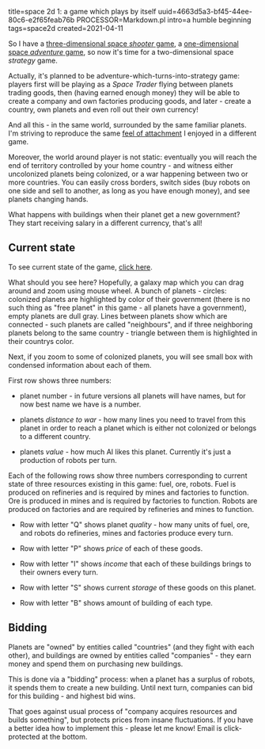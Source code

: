 title=space 2d 1: a game which plays by itself
uuid=4663d5a3-bf45-44ee-80c6-e2f65feab76b
PROCESSOR=Markdown.pl
intro=a humble beginning
tags=space2d
created=2021-04-11

So I have a [three-dimensional space _shooter_ game][3d], a [one-dimensional space _adventure_ game][2d], so now it's time for a two-dimensional space _strategy_ game.

[3d]: space-10-finished-game-about-combat.html
[2d]: space-1d-8-colors-stats-challenge-mode.html
[ST]: https://en.wikipedia.org/wiki/Space_Trader_(Palm_OS)

Actually, it's planned to be adventure-which-turns-into-strategy game:
players first will be playing as a _Space Trader_ flying between planets trading goods,
then (having earned enough money) they will be able to create a company and own factories producing goods,
and later - create a country, own planets and even roll out their own currency!

And all this - in the same world, surrounded by the same familiar planets.
I'm striving to reproduce the same [feel of attachment][at] I enjoyed in a different game.

[at]: https://youtu.be/sn_ERwCzJ0k?t=186

Moreover, the world around player is not static: eventually you will reach the end of territory controlled by your home country - and witness either uncolonized planets being colonized, or a war happening between two or more countries.
You can easily cross borders, switch sides (buy robots on one side and sell to another, as long as you have enough money), and see planets changing hands.

What happens with buildings when their planet get a new government?
They start receiving salary in a different currency, that's all!


Current state
-------------

To see current state of the game, [click here][c].

[c]: space-2d-1-a-game-which-plays-by-itself/triangles.html

What should you see here?
Hopefully, a galaxy map which you can drag around and zoom using mouse wheel.
A bunch of planets - circles: colonized planets are highlighted by color of their government
(there is no such thing as "free planet" in this game - all planets have a government), empty planets are dull gray.
Lines between planets show which are connected - such planets are called "neighbours",
and if three neighboring planets belong to the same country - triangle between them is highlighted in their countrys color.

Next, if you zoom to some of colonized planets, you will see small box with condensed information about each of them.

First row shows three numbers:

* planet number - in future versions all planets will have names, but for now best name we have is a number.

* planets _distance to war_ - how many lines you need to travel from this planet in order to reach a planet which is either not colonized or belongs to a different country.

* planets _value_ - how much AI likes this planet. Currently it's just a production of robots per turn.

Each of the following rows show three numbers corresponding to current state of three resources existing in this game: fuel, ore, robots.
Fuel is produced on refineries and is required by mines and factories to function.
Ore is produced in mines and is required by factories to function.
Robots are produced on factories and are required by refineries and mines to function.

* Row with letter "Q" shows planet _quality_ - how many units of fuel, ore, and robots do refineries, mines and factories produce every turn.

* Row with letter "P" shows _price_ of each of these goods.

* Row with letter "I" shows _income_ that each of these buildings brings to their owners every turn.

* Row with letter "S" shows current _storage_ of these goods on this planet.

* Row with letter "B" shows amount of building of each type.

Bidding
-------

Planets are "owned" by entities called "countries" (and they fight with each other), and
buildings are owned by entities called "companies" - they earn money and spend them on purchasing new buildings.

This is done via a "bidding" process: when a planet has a surplus of robots, it spends them to create a new building.
Until next turn, companies can bid for this building - and highest bid wins.

That goes against usual process of "company acquires resources and builds something", but protects prices from insane fluctuations.
If you have a better idea how to implement this - please let me know! Email is click-protected at the bottom.
